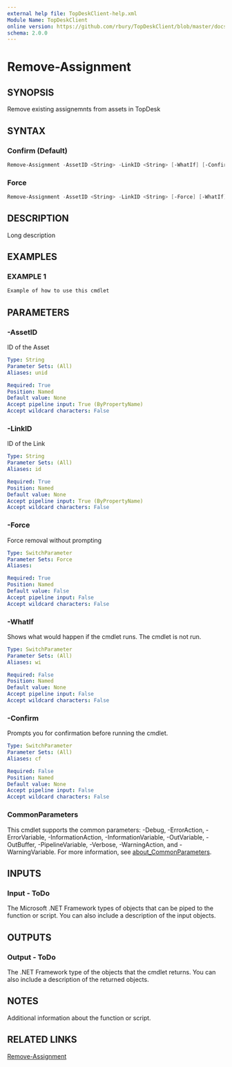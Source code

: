 ```yaml
---
external help file: TopDeskClient-help.xml
Module Name: TopDeskClient
online version: https://github.com/rbury/TopDeskClient/blob/master/docs/Remove-Assignment.md
schema: 2.0.0
---
```


# Remove-Assignment

## SYNOPSIS

Remove existing assignemnts from assets in TopDesk

## SYNTAX

### Confirm (Default)

``` Powershell
Remove-Assignment -AssetID <String> -LinkID <String> [-WhatIf] [-Confirm] [<CommonParameters>]
```

### Force

``` Powershell
Remove-Assignment -AssetID <String> -LinkID <String> [-Force] [-WhatIf] [-Confirm] [<CommonParameters>]
```

## DESCRIPTION

Long description

## EXAMPLES

### EXAMPLE 1

``` Powershell
Example of how to use this cmdlet
```

## PARAMETERS

### -AssetID

ID of the Asset

```yaml
Type: String
Parameter Sets: (All)
Aliases: unid

Required: True
Position: Named
Default value: None
Accept pipeline input: True (ByPropertyName)
Accept wildcard characters: False
```

### -LinkID

ID of the Link

```yaml
Type: String
Parameter Sets: (All)
Aliases: id

Required: True
Position: Named
Default value: None
Accept pipeline input: True (ByPropertyName)
Accept wildcard characters: False
```

### -Force

Force removal without prompting

```yaml
Type: SwitchParameter
Parameter Sets: Force
Aliases:

Required: True
Position: Named
Default value: False
Accept pipeline input: False
Accept wildcard characters: False
```

### -WhatIf

Shows what would happen if the cmdlet runs.
The cmdlet is not run.

```yaml
Type: SwitchParameter
Parameter Sets: (All)
Aliases: wi

Required: False
Position: Named
Default value: None
Accept pipeline input: False
Accept wildcard characters: False
```

### -Confirm

Prompts you for confirmation before running the cmdlet.

```yaml
Type: SwitchParameter
Parameter Sets: (All)
Aliases: cf

Required: False
Position: Named
Default value: None
Accept pipeline input: False
Accept wildcard characters: False
```

### CommonParameters

This cmdlet supports the common parameters: -Debug, -ErrorAction, -ErrorVariable, -InformationAction, -InformationVariable, -OutVariable, -OutBuffer, -PipelineVariable, -Verbose, -WarningAction, and -WarningVariable. For more information, see [about_CommonParameters](http://go.microsoft.com/fwlink/?LinkID=113216).

## INPUTS

### Input - ToDo

The Microsoft .NET Framework types of objects that can be piped to the function or script.
You can also include a description of the input objects.

## OUTPUTS

### Output - ToDo

The .NET Framework type of the objects that the cmdlet returns.
You can also include a description of the returned objects.

## NOTES

Additional information about the function or script.

## RELATED LINKS

[Remove-Assignment](https://github.com/rbury/TopDeskClient/blob/master/docs/Remove-Assignment.md)
